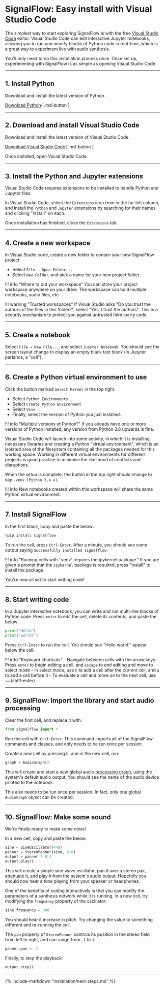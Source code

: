 # SignalFlow: Easy install with Visual Studio Code

The simplest way to start exploring SignalFlow is with the free [Visual Studio Code](https://code.visualstudio.com/) editor. Visual Studio Code can edit interactive Jupyter notebooks, allowing you to run and modify blocks of Python code in real-time, which is a great way to experiment live with audio synthesis.

You'll only need to do this installation process once. Once set up, experimenting with SignalFlow is as simple as opening Visual Studio Code.  

---

## 1. Install Python

Download and install the latest version of Python.

[Download Python](https://www.python.org/downloads/){ .md-button }

---

## 2. Download and install Visual Studio Code

Download and install the latest version of Visual Studio Code.

[Download Visual Studio Code](https://code.visualstudio.com/Download){ .md-button }

Once installed, open Visual Studio Code.

---

## 3. Install the Python and Jupyter extensions

Visual Studio Code requires extensions to be installed to handle Python and Jupyter files.

In Visual Studio Code, select the `Extensions` icon from in the far-left column, and install the `Python` and `Jupyter` extensions by searching for their names and clicking "Install" on each.

Once installation has finished, close the `Extensions` tab.

---

## 4. Create a new workspace

In Visual Studio code, create a new folder to contain your new SignalFlow project:

 - Select `File → Open Folder...`
 - Select `New Folder`, and pick a name for your new project folder

!!! info "Where to put your workspace"
    You can store your project workspace anywhere on your drive. The workspace can hold multiple notebooks, audio files, etc.

!!! warning "Trusted workspaces"
    If Visual Studio asks "Do you trust the authors of the files in this folder?", select "Yes, I trust the authors". This is a security mechanism to protect you against untrusted third-party code.

---

## 5. Create a notebook

Select `File → New File...`, and select `Jupyter Notebook`. You should see the screen layout change to display an empty black text block (in Jupyter parlance, a "cell"). 

---

## 6. Create a Python virtual environment to use

Click the button marked `Select Kernel` in the top right. 

 - Select `Python Environments...`
 - Select `Create Python Environment`
 - Select `Venv`
 - Finally, select the version of Python you just installed.

!!! info "Multiple versions of Python?"
    If you already have one or more versions of Python installed, any version from Python 3.8 upwards is fine.

Visual Studio Code will launch into some activity, in which it is installing necessary libraries and creating a Python "virtual environment", which is an isolated area of the filesystem containing all the packages needed for this working space. Working in different virtual environments for different projects is good practice to minimise the likelihood of conflicts and disruptions.

When the setup is complete, the button in the top right should change to say `.venv (Python 3.x.x)`.

!!! info
    New notebooks created within this workspace will share the same Python virtual environment.  

---

## 7. Install SignalFlow

In the first block, copy and paste the below:

```python
%pip install signalflow
```

To run the cell, press `Ctrl-Enter`. After a minute, you should see some output saying `Successfully installed signalflow`.

!!! info "Running cells with '.venv' requires the ipykernel package."
    If you are given a prompt that the `ipykernel` package is required, press "Install" to install the package.

You're now all set to start writing code!

---

## 8. Start writing code

In a Jupyter interactive notebook, you can write and run multi-line blocks of Python code. Press `enter` to edit the cell, delete its contents, and paste the below.    

```python
print("Hello")
print("world!")
```

Press `Ctrl-Enter` to run the cell. You should see "Hello world!" appear below the cell. 

!!! info "Keyboard shortcuts"
    - Navigate between cells with the arrow keys
    - Press `enter` to begin editing a cell, and `escape` to end editing and move to select mode
    - In select mode, use `b` to add a cell after the current cell, and `a` to add a cell before it 
    - To evaluate a cell and move on to the next cell, use `⇧↵` (shift-enter)

---

## 9. SignalFlow: Import the library and start audio processing 

Clear the first cell, and replace it with:

```python
from signalflow import *
```

Run the cell with `Ctrl-Enter`. This command imports all of the SignalFlow commands and classes, and only needs to be run once per session.

Create a new cell by pressing `b`, and in the new cell, run:

```python
graph = AudioGraph()
```

This will create and start a new global audio [processing graph](../graph/index.md), using the system's default audio output. You should see the name of the audio device printed to the notebook.

This also needs to be run once per session. In fact, only one global `AudioGraph` object can be created.  

---

## 10. SignalFlow: Make some sound

We're finally ready to make some noise!

In a new cell, copy and paste the below:

```python
sine = SineOscillator(440)
panner = StereoPanner(sine, 0.0)
output = panner * 0.1
output.play()
```

This will create a simple sine wave oscillator, pan it over a stereo pair, attenuate it, and play it from the system's audio output. Hopefully you should now hear a tone playing from your speaker or headphones.

One of the benefits of coding interactively is that you can modify the parameters of a synthesis network while it is running. In a new cell, try modifying the `frequency` property of the oscillator:

```python
sine.frequency = 880
```

You should hear it increase in pitch. Try changing the value to something different and re-running the cell.

The `pan` property of `StereoPanner` controls its position in the stereo field from left to right, and can range from `-1` to `1`:

```python
panner.pan = -1
```

Finally, to stop the playback:

```python
output.stop()
```

---

{%
   include-markdown "installation/next-steps.md"
%}
